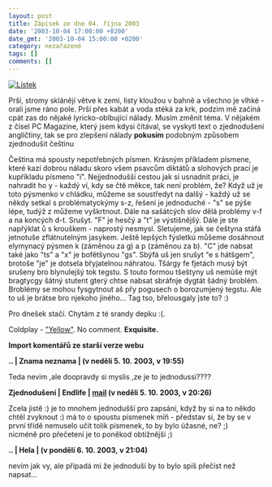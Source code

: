 ```yaml
---
layout: post
title: Zápisek ze dne 04. října 2003
date: '2003-10-04 17:00:00 +0200'
date_gmt: '2003-10-04 15:00:00 +0200'
category: nezařazené
tags: []
comments: []
---
```

<div >  <a href="%base_url%/assets/old-images/listek.jpg"><img alt="Lístek" src="%base_url%/assets/old-images/listek.jpg"></a>  </div>
<p>Prší, stromy sklánějí větve k zemi, listy kloužou v bahně a všechno je vlhké - orali jsme ráno pole.  Prší přes kabát a voda stéká za krk, podzim mě začíná cpát zas do nějaké lyricko-oblbující nálady.  Musím změnit téma.  V nějakém z čísel PC Magazine, který jsem kdysi čítával, se vyskytl text o zjednodušení angličtiny,  tak se pro zlepšení nálady <strong>pokusím</strong> podobným  způsobem zjednodušit češtinu</p>
<p>Čeština má spousty nepotřebných písmen. Krásným příkladem písmene, které kazí dobrou náladu  skoro všem psavcům diktátů a slohových prací je kupříkladu písmeno "i". Nejjednodušší cestou  jak si usnadnit práci, je nahradit ho y - každý ví, kdy se čtě měkce, tak není problém, že?  Když už je toto pýsmenko v chládku, můžeme se soustředyt na dalšý - každý už se někdy setkal  s problématyckýmy s-z, řešení je jednoduché - "s" se pýše lépe, tudýž z můžeme vyškrtnout.  Dále na sašátcých slov dělá problémy v-f a na koncých d-t. Srušyt. "F" je hesčý a "t" je výstišnějšý.  Dále je ste napřýklat ů s krouškem - naprostý nesmysl.  Sletujeme, jak se češtyna stáfá jetnotuše zflátnutelným jasykem. Ještě lepšých fýsletkú můšeme dosáhnout  elymynacý pýsmen k (záměnou za g) a p (záměnou za b). "C" jde nabsat také jako "ts" a "x" je bofětšynou "gs".  Sbýfá uš jen srušyt "e s hátšgem", brotoše "je" je dotsela břyjatelnou náhratou. Tšárgy fe fjetách musý být  srušeny bro blynulejšý tok tegstu. S touto formou tšeštyny uš nemúše mýt bragtycgy šátný stutent  gterý chtse nabsat sbráfnje dygtát šádný broblém. Broblémy se mohou fysgytnout aš přy pogusech  o borozumjený tegstu. Ale to uš je brátse bro njekoho jiného... Tag tso, břelousgaly jste to? :)</p>
<p>Pro dnešek stačí. Chytám z té srandy depku :(.</p>
<p>Coldplay - <a href="art.php?a=coldplay_yellow.htm">"Yellow"</a>. No comment. <strong>Exquisite.</strong></p>
<div class="import-komentaru">
<p><strong>Import komentářů ze starší verze webu</strong></p>
<div class="comment">
<p style="font-weight:bold"><span class="compredmet">..</span> | <span class="comname">Znama  neznama</span> | (v&nbsp;neděli&nbsp;5.&nbsp;10.&nbsp;2003,&nbsp;v&nbsp;19:55)</p>
<p>Teda nevim ,ale doopravdy si myslis ,ze je to jednodussi???? </p>
</div>
<div class="comment">
<p style="font-weight:bold"><span class="compredmet">Zjednodušení</span> | <span class="comname">Endlife</span> |  <a href="mailto:jan.martinek@post.cz">mail</a> (v&nbsp;neděli&nbsp;5.&nbsp;10.&nbsp;2003,&nbsp;v&nbsp;20:26)</p>
<p>Zcela jistě :) je to mnohem jednodušší pro zapsání, když by si na to někdo chtěl zvyknout :) má to o spoustu písmenek míň - představ si, že by se v první třídě nemuselo učit tolik písmenek, to by bylo úžasné, ne? ;) <br> nicméně pro přečetení je to poněkod obtížnější ;) </p>
</div>
<div class="comment">
<p style="font-weight:bold"><span class="compredmet">..</span> | <span class="comname">Hela</span> | (v&nbsp;pondělí&nbsp;6.&nbsp;10.&nbsp;2003,&nbsp;v&nbsp;21:04)</p>
<p>nevím jak vy, ale připadá mi že jednoduší by to bylo spíš přečíst než napsat... </p>
</div>
</div>
